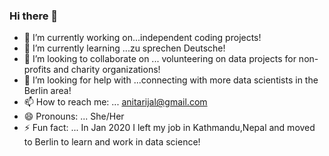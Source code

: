 ### Hi there 👋

- 🔭 I’m currently working on...independent coding projects! 
- 🌱 I’m currently learning ...zu sprechen Deutsche!
- 👯 I’m looking to collaborate on ... volunteering on data projects for non-profits and charity organizations!
- 🤔 I’m looking for help with ...connecting with more data scientists in the Berlin area!
- 📫 How to reach me: ... anitarijal@gmail.com
- 😄 Pronouns: ... She/Her
- ⚡ Fun fact: ... In Jan 2020 I left my job in Kathmandu,Nepal and moved to Berlin to learn and work in data science!
<!--
**rijalanita/rijalanita** is a ✨ _special_ ✨ repository because its `README.md` (this file) appears on your GitHub profile.

Here are some ideas to get you started:

- 🔭 I’m currently working on...independent coding projects! 
- 🌱 I’m currently learning ...zu sprechen Deutsche!
- 👯 I’m looking to collaborate on ... volunteering on data projects for non-profits and charity organizations!
- 🤔 I’m looking for help with ...connecting with more data scientists in the Berlin area!
- 💬 Ask me about ...
- 📫 How to reach me: ... anitarijal@gmail.com
- 😄 Pronouns: ... She/Her
- ⚡ Fun fact: ... 
-->
